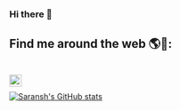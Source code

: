 ### Hi there 👋

<!--
**sarrocks1/sarrocks1** is a ✨ _special_ ✨ repository because its `README.md` (this file) appears on your GitHub profile.

Here are some ideas to get you started:

- 🔭 I’m currently working on Java , OpenCV , JUnit  
- 🌱 I’m currently learning Java Spring Framework , Selenium , TestNG
-->
## Find me around the web 🌎💬:

<br/>
<a href="https://www.linkedin.com/in/saransh-ambarte/">
  <img align="left" alt="Saransh | Linkedin" width="22px" src="https://cdn.jsdelivr.net/npm/simple-icons@v3/icons/linkedin.svg" />
</a>
<br/>

[![Saransh's GitHub stats](https://github-readme-stats.vercel.app/api?username=sarrocks1&show_icons=true&theme=tokyonight&line_height=36&hide=["stars","prs"])](https://github.com/anuraghazra/github-readme-stats)
